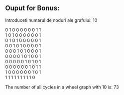 ## Ouput for Bonus: 
Introduceti numarul de noduri ale grafului: 
10


0 1 0 0 0 0 0 0 1 1   
1 0 1 0 0 0 0 0 0 1   
0 1 0 1 0 0 0 0 0 1   
0 0 1 0 1 0 0 0 0 1   
0 0 0 1 0 1 0 0 0 1    
0 0 0 0 1 0 1 0 0 1    
0 0 0 0 0 1 0 1 0 1    
0 0 0 0 0 0 1 0 1 1    
1 0 0 0 0 0 0 1 0 1   
1 1 1 1 1 1 1 1 1 0   
  
The number of all cycles in a wheel graph with 10 is: 73
